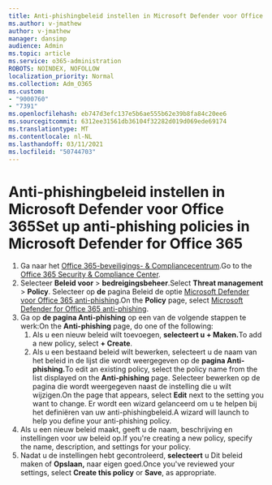 ```yaml
---
title: Anti-phishingbeleid instellen in Microsoft Defender voor Office 365
ms.author: v-jmathew
author: v-jmathew
manager: dansimp
audience: Admin
ms.topic: article
ms.service: o365-administration
ROBOTS: NOINDEX, NOFOLLOW
localization_priority: Normal
ms.collection: Adm_O365
ms.custom:
- "9000760"
- "7391"
ms.openlocfilehash: eb747d3efc137e5b6ae555b62e39b8fa84c20ee6
ms.sourcegitcommit: 6312ee31561db36104f32282d019d069ede69174
ms.translationtype: MT
ms.contentlocale: nl-NL
ms.lasthandoff: 03/11/2021
ms.locfileid: "50744703"
---
```

# <a name="set-up-anti-phishing-policies-in-microsoft-defender-for-office-365"></a><span data-ttu-id="b5fda-102">Anti-phishingbeleid instellen in Microsoft Defender voor Office 365</span><span class="sxs-lookup"><span data-stu-id="b5fda-102">Set up anti-phishing policies in Microsoft Defender for Office 365</span></span>

1. <span data-ttu-id="b5fda-103">Ga naar het [Office 365-beveiligings- & Compliancecentrum](https://go.microsoft.com/fwlink/p/?linkid=2077143).</span><span class="sxs-lookup"><span data-stu-id="b5fda-103">Go to the [Office 365 Security & Compliance Center](https://go.microsoft.com/fwlink/p/?linkid=2077143).</span></span>
2. <span data-ttu-id="b5fda-104">Selecteer **Beleid voor**  >  **bedreigingsbeheer**.</span><span class="sxs-lookup"><span data-stu-id="b5fda-104">Select **Threat management** > **Policy**.</span></span> <span data-ttu-id="b5fda-105">Selecteer op **de** pagina Beleid de optie [Microsoft Defender voor Office 365 anti-phishing](https://go.microsoft.com/fwlink/?linkid=2101369).</span><span class="sxs-lookup"><span data-stu-id="b5fda-105">On the **Policy** page, select [Microsoft Defender for Office 365 anti-phishing](https://go.microsoft.com/fwlink/?linkid=2101369).</span></span>
3. <span data-ttu-id="b5fda-106">Ga op **de pagina Anti-phishing** op een van de volgende stappen te werk:</span><span class="sxs-lookup"><span data-stu-id="b5fda-106">On the **Anti-phishing** page, do one of the following:</span></span>
    1. <span data-ttu-id="b5fda-107">Als u een nieuw beleid wilt toevoegen, **selecteert u + Maken.**</span><span class="sxs-lookup"><span data-stu-id="b5fda-107">To add a new policy, select **+ Create**.</span></span>
    1. <span data-ttu-id="b5fda-108">Als u een bestaand beleid wilt bewerken, selecteert u de naam van het beleid in de lijst die wordt weergegeven op de **pagina Anti-phishing.**</span><span class="sxs-lookup"><span data-stu-id="b5fda-108">To edit an existing policy, select the policy name from the list displayed on the **Anti-phishing** page.</span></span> <span data-ttu-id="b5fda-109">Selecteer bewerken op de  pagina die wordt weergegeven naast de instelling die u wilt wijzigen.</span><span class="sxs-lookup"><span data-stu-id="b5fda-109">On the page that appears, select **Edit** next to the setting you want to change.</span></span> <span data-ttu-id="b5fda-110">Er wordt een wizard gelanceerd om u te helpen bij het definiëren van uw anti-phishingbeleid.</span><span class="sxs-lookup"><span data-stu-id="b5fda-110">A wizard will launch to help you define your anti-phishing policy.</span></span>
4. <span data-ttu-id="b5fda-111">Als u een nieuw beleid maakt, geeft u de naam, beschrijving en instellingen voor uw beleid op.</span><span class="sxs-lookup"><span data-stu-id="b5fda-111">If you're creating a new policy, specify the name, description, and settings for your policy.</span></span>
5. <span data-ttu-id="b5fda-112">Nadat u de instellingen hebt gecontroleerd, **selecteert** u Dit beleid maken of **Opslaan,** naar eigen goed.</span><span class="sxs-lookup"><span data-stu-id="b5fda-112">Once you've reviewed your settings, select **Create this policy** or **Save**, as appropriate.</span></span>
